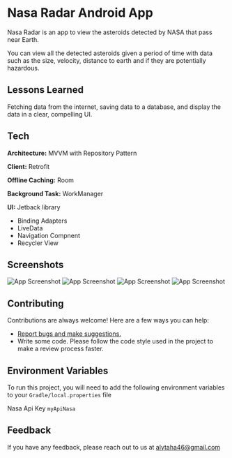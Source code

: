 
# Nasa Radar Android App

Nasa Radar is an app to view the asteroids detected by NASA that pass near Earth.

You can view all the detected asteroids given a period of time with data such as the size, velocity, distance to earth and if they are potentially hazardous.


## Lessons Learned

Fetching data from the internet, saving data to a database, and display the data in a clear, compelling UI.

## Tech

**Architecture:** MVVM with Repository Pattern

**Client:** Retrofit

**Offline Caching:** Room 

**Background Task:** WorkManager

**UI:** Jetback library

- Binding Adapters
- LiveData
- Navigation Compnent
- Recycler View

## Screenshots

![App Screenshot](https://github.com/alytaha46/NasaApp/tree/master/readme/Screenshot_1)
![App Screenshot](https://github.com/alytaha46/NasaApp/tree/master/readme/Screenshot_2)
![App Screenshot](https://github.com/alytaha46/NasaApp/tree/master/readme/Screenshot_3)
![App Screenshot](https://github.com/alytaha46/NasaApp/tree/master/readme/Screenshot_4)


## Contributing

Contributions are always welcome! Here are a few ways you can help:
- [Report bugs and make suggestions.](https://github.com/alytaha46/NasaApp/issues)
- Write some code. Please follow the code style used in the project to make a review process faster.

## Environment Variables

To run this project, you will need to add the following environment variables to your `Gradle/local.properties` file

Nasa Api Key `myApiNasa`


## Feedback

If you have any feedback, please reach out to us at alytaha46@gmail.com

